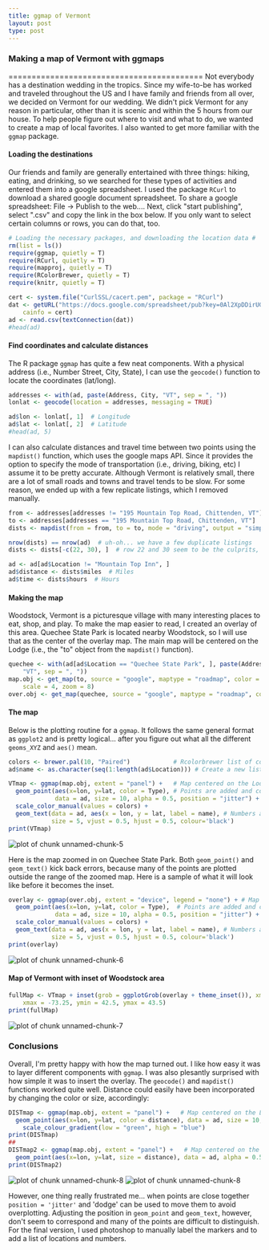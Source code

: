 ```yaml
---
title: ggmap of Vermont
layout: post
type: post
---
```


### Making a map of Vermont with ggmaps ###
==========================================
Not everybody has a destination wedding in the tropics. Since my wife-to-be has worked and traveled throughout the US and I have family and friends from all over, we decided on Vermont for our wedding. We didn't pick Vermont for any reason in particular, other than it is scenic and within the 5 hours from our house. To help people figure out where to visit and what to do, we wanted to create a map of local favorites. I also wanted to get more familiar with the ```ggmap``` package.

#### Loading the destinations ####
Our friends and family are generally entertained with three things: hiking, eating, and drinking, so we searched for these types of activities and entered them into a google spreadsheet. I used the package ```RCurl``` to download a shared google document spreadsheet. To share a google spreadsheet: File -> Publish to the web.... Next, click "start publishing", select ".csv" and copy the link in the box below. If you only want to select certain columns or rows, you can do that, too.


```r
# Loading the necessary packages, and downloading the location data #
rm(list = ls())
require(ggmap, quietly = T)
require(RCurl, quietly = T)
require(mapproj, quietly = T)
require(RColorBrewer, quietly = T)
require(knitr, quietly = T)

cert <- system.file("CurlSSL/cacert.pem", package = "RCurl")
dat <- getURL("https://docs.google.com/spreadsheet/pub?key=0Al2XpDDirUGRdGNtV0gxQi05MHNHcUJFTDlrdk9BQXc&single=true&gid=0&output=csv", 
    cainfo = cert)
ad <- read.csv(textConnection(dat))
#head(ad)
```
#### Find coordinates and calculate distances ####
The R package ```ggmap``` has quite a few neat components. With a physical address (i.e., Number Street, City, State), I can use the ```geocode()``` function to locate the coordinates (lat/long).

```r
addresses <- with(ad, paste(Address, City, "VT", sep = ", "))
lonlat <- geocode(location = addresses, messaging = TRUE)

ad$lon <- lonlat[, 1]  # Longitude
ad$lat <- lonlat[, 2]  # Latitude
#head(ad, 5)
```

I can also calculate distances and travel time between two points using the ```mapdist()``` function, which uses the google maps API. Since it provides the option to specify the mode of transportation (i.e., driving, biking, etc) I assume it to be pretty accurate. Although Vermont is relatively small, there are a lot of small roads and towns and travel tends to be slow. For some reason, we ended up with a few replicate listings, which I removed manually.


```r
from <- addresses[addresses != "195 Mountain Top Road, Chittenden, VT"]  # The lodge where people will be traveling from
to <- addresses[addresses == "195 Mountain Top Road, Chittenden, VT"]  # all of the other locations of interest
dists <- mapdist(from = from, to = to, mode = "driving", output = "simple")

nrow(dists) == nrow(ad)  # uh-oh... we have a few duplicate listings
dists <- dists[-c(22, 30), ]  # row 22 and 30 seem to be the culprits, so they are manually removed

ad <- ad[ad$Location != "Mountain Top Inn", ]
ad$distance <- dists$miles  # Miles
ad$time <- dists$hours  # Hours
```

#### Making the map ####
Woodstock, Vermont is a picturesque village with many interesting places to eat, shop, and play. To make the map easier to read, I created an overlay of this area. Quechee State Park is located nearby Woodstock, so I will use that as the center of the overlay map. The main map will be centered on the Lodge (i.e., the "to" object from the ```mapdist()``` function). 

```r
quechee <- with(ad[ad$Location == "Quechee State Park", ], paste(Address, City, 
    "VT", sep = ", "))
map.obj <- get_map(to, source = "google", maptype = "roadmap", color = "color", 
    scale = 4, zoom = 8)
over.obj <- get_map(quechee, source = "google", maptype = "roadmap", color = "color", scale = 2, zoom = 11)
```
#### The map ####
Below is the plotting routine for a ```ggmap```. It follows the same general format as ```ggplot2``` and is pretty logical... after you figure out what all the different ```geoms_XYZ``` and ```aes()``` mean. 

```r
colors <- brewer.pal(10, "Paired")            # Rcolorbrewer list of colors that are easy to differentiate between
ad$name <- as.character(seq(1:length(ad$Location))) # Create a new list of numbers corresponding to each location

VTmap <- ggmap(map.obj, extent = "panel") +   # Map centered on the Lodge 
  geom_point(aes(x=lon, y=lat, color = Type), # Points are added and color coded according to "Type"
             data = ad, size = 10, alpha = 0.5, position = "jitter") +
  scale_color_manual(values = colors) + 
  geom_text(data = ad, aes(x = lon, y = lat, label = name), # Numbers are added to the points for reference
            size = 5, vjust = 0.5, hjust = 0.5, colour='black') 
print(VTmap)
```

![plot of chunk unnamed-chunk-5](/assets/unnamed-chunk-5.png) 

Here is the map zoomed in on Quechee State Park. Both  ```geom_point()``` and ```geom_text()``` kick back errors, because many of the points are plotted outside the range of the zoomed map. Here is a sample of what it will look like before it becomes the inset.

```r
overlay <- ggmap(over.obj, extent = "device", legend = "none") + # Map centered on "Quechee State Park"
  geom_point(aes(x=lon, y=lat, color = Type),  # Points are added and color cooded according to "Type"
             data = ad, size = 10, alpha = 0.5, position = "jitter") +
  scale_color_manual(values = colors) +
  geom_text(data = ad, aes(x = lon, y = lat, label = name), # Numbers are added to the points for reference
            size = 5, vjust = 0.5, hjust = 0.5, colour='black') 
print(overlay)

```

![plot of chunk unnamed-chunk-6](/assets/unnamed-chunk-6.png) 

#### Map of Vermont with inset of Woodstock area ####

```r
fullMap <- VTmap + inset(grob = ggplotGrob(overlay + theme_inset()), xmin = -74.75, 
    xmax = -73.25, ymin = 42.5, ymax = 43.5)
print(fullMap)
```
![plot of chunk unnamed-chunk-7](/assets/unnamed-chunk-7.png) 

### Conclusions ###
Overall, I'm pretty happy with how the map turned out. I like how easy it was to layer different components with ```ggmap```. I was also plesantly surprised with how simple it was to insert the overlay. The ```geocode()``` and ```mapdist()``` functions worked quite well. Distance could easily have been incorporated by changing the color or size, accordingly: 

```r
DISTmap <- ggmap(map.obj, extent = "panel") +   # Map centered on the Lodge 
  geom_point(aes(x=lon, y=lat, color = distance), data = ad, size = 10, alpha = 0.5) +
    scale_colour_gradient(low = "green", high = "blue") 
print(DISTmap)
##
DISTmap2 <- ggmap(map.obj, extent = "panel") +   # Map centered on the Lodge 
  geom_point(aes(x=lon, y=lat, size = distance), data = ad, alpha = 0.5, color = "black")
print(DISTmap2)
```

![plot of chunk unnamed-chunk-8](/assets/unnamed-chunk-81.png) ![plot of chunk unnamed-chunk-8](/assets/unnamed-chunk-82.png) 


However, one thing really frustrated me... when points are close together ```position = 'jitter'``` and 'dodge' can be used to move them to avoid overplotting. Adjusting the position in ```geom_point``` and ```geom_text```, however, don't seem to correspond and many of the points are difficult to distinguish. For the final version, I used photoshop to manually label the markers and to add a list of locations and numbers.


